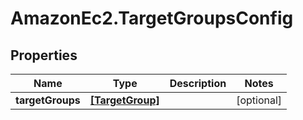 # AmazonEc2.TargetGroupsConfig

## Properties

Name | Type | Description | Notes
------------ | ------------- | ------------- | -------------
**targetGroups** | [**[TargetGroup]**](TargetGroup.md) |  | [optional] 


